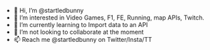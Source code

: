 - 👋 Hi, I’m @startledbunny
- 👀 I’m interested in Video Games, F1, FE, Running, map APIs, Twitch.
- 🌱 I’m currently learning to Import data to an API
- 💞️ I’m not looking to collaborate at the moment
- 📫 Reach me @startledbunny on Twitter/Insta/TT 

<!---
startledbunny/startledbunny is a ✨ special ✨ repository because its `README.md` (this file) appears on your GitHub profile.
You can click the Preview link to take a look at your changes.
--->

